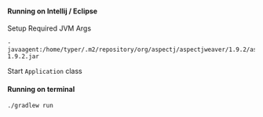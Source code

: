 #### Running on Intellij / Eclipse

Setup Required JVM Args

	-javaagent:/home/typer/.m2/repository/org/aspectj/aspectjweaver/1.9.2/aspectjweaver-1.9.2.jar
	
Start `Application` class

#### Running on terminal

	./gradlew run
